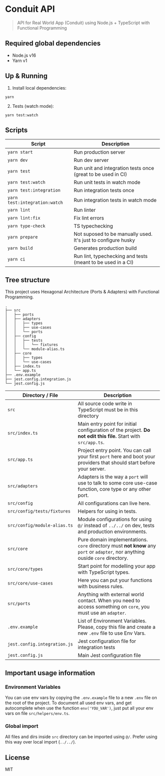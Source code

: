 # Conduit API

> API for Real World App (Conduit) using Node.js + TypeScript with Functional Programming

## Required global dependencies

- Node.js v16
- Yarn v1

## Up & Running

1. Install local dependencies:

```terminal
yarn
```

2. Tests (watch mode):

```terminal
yarn test:watch
```

## Scripts

| Script                        | Description                                                   |
| ----------------------------- | ------------------------------------------------------------- |
| `yarn start`                  | Run production server                                         |
| `yarn dev`                    | Run dev server                                                |
| `yarn test`                   | Run unit and integration tests once (great to be used in CI)  |
| `yarn test:watch`             | Run unit tests in watch mode                                  |
| `yarn test:integration`       | Run integration tests once                                    |
| `yarn test:integration:watch` | Run integration tests in watch mode                           |
| `yarn lint`                   | Run linter                                                    |
| `yarn lint:fix`               | Fix lint errors                                               |
| `yarn type-check`             | TS typechecking                                               |
| `yarn prepare`                | Not suposed to be manually used. It's just to configure husky |
| `yarn build`                  | Generates production build                                    |
| `yarn ci`                     | Run lint, typechecking and tests (meant to be used in a CI)   |

## Tree structure

This project uses Hexagonal Architecture (Ports & Adapters) with Functional Programming.

```terminal
.
├── src
│   ├── ports
│   ├── adapters
│   │   ├── types
│   │   ├── use-cases
│   │   └── ports
│   ├── config
│   │   ├── tests
│   │   │   └── fixtures
│   │   └── module-alias.ts
│   ├── core
│   │   ├── types
│   │   └── use-cases
│   ├── index.ts
│   └── app.ts
├── .env.example
├── jest.config.integration.js
└── jest.config.js
```

| Directory / File             | Description                                                                                                                    |
| ---------------------------- | ------------------------------------------------------------------------------------------------------------------------------ |
| `src`                        | All source code write in TypeScript must be in this directory                                                                  |
| `src/index.ts`               | Main entry point for initial configuration of the project. **Do not edit this file.** Start with `src/app.ts`.                 |
| `src/app.ts`                 | Project entry point. You can call your first `port` here and boot your providers that should start before your server.         |
| `src/adapters`               | Adapters is the way a `port` will use to talk to some core use-case function, core type or any other port.                     |
| `src/config`                 | All configurations can live here.                                                                                              |
| `src/config/tests/fixtures`  | Helpers for using in tests.                                                                                                    |
| `src/config/module-alias.ts` | Module configurations for using `@/` instead of `../../` on dev, tests and production environments.                            |
| `src/core`                   | Pure domain implementations. `core` directory must **not know** any `port` or `adapter`, nor anything ouside `core` directory. |
| `src/core/types`             | Start point for modelling your app with TypeScript types.                                                                      |
| `src/core/use-cases`         | Here you can put your functions with business rules.                                                                           |
| `src/ports`                  | Anything with external world contact. When you need to access something on `core`, you must use an `adapter`.                  |
| `.env.example`               | List of Environment Variables. Please, copy this file and create a new `.env` file to use Env Vars.                            |
| `jest.config.integration.js` | Jest configuration file for integration tests                                                                                  |
| `jest.config.js`             | Main Jest configuration file                                                                                                   |

## Important usage information

### Environment Variables

You can use env vars by copying the `.env.example` file to a new `.env` file on the root of the project.
To document all used env vars, and get autocomplete when use the function `env('YOU_VAR')`,
just put all your env vars on file `src/helpers/env.ts`.

### Global import

All files and dirs inside `src` directory can be imported using `@/`.
Prefer using this way over local import (`../../`).

## License

MIT
